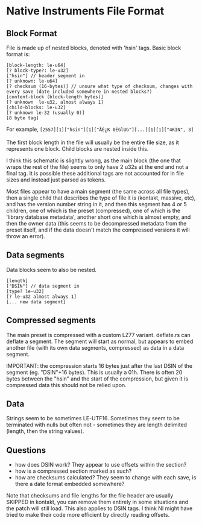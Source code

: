 # Native Instruments File Format

## Block Format

File is made up of nested blocks, denoted with 'hsin' tags. Basic block format is:

```
[block-length: le-u64]
[? block-type?: le-u32]
["hsin"] // header segment in
[? unknown: le-u64]
[? checksum (16-bytes)] // unsure what type of checksum, changes with every save (date included somewhere in nested blocks?)
[content-block (block-length bytes)]
[? unknown  le-u32, almost always 1]
[child-blocks: le-u32]
[? unknown le-32 (usually 0)]
[8 byte tag]
```

For example, `[2557][1]["hsin"][1]["ÅÈ¿K 0ÉGlUG"][...][1][1]["4KIN", 3]`

The first block length in the file will usually be the entire file size, as it represents one block. Child blocks are nested inside this.

I think this schematic is slightly wrong, as the main block (the one that wraps the rest of the file) seems to only have 2 u32s at the end and not a final tag. It is possible these additional tags are not accounted for in file sizes and instead just parsed as tokens.

Most files appear to have a main segment (the same across all file types), then a single child that describes the type of file it is (kontakt, massive, etc), and has the version number string in it, and then this segment has 4 or 5 children, one of which is the preset (compressed), one of which is the 'library database metadata', another short one which is almost empty, and then the owner data (this seems to be decompressed metadata from the preset itself, and if the data doesn't match the compressed versions it will throw an error).

## Data segments

Data blocks seem to also be nested.

```
[length]
["DSIN"] // data segment in
[type? le-u32]
[? le-u32 almost always 1]
[... new data segment]
```

## Compressed segments

The main preset is compressed with a custom LZ77 variant. deflate.rs can deflate a segment. The segment will start as normal, but appears to embed another file (with its own data segments, compressed) as data in a data segment.

IMPORTANT: the compression starts 16 bytes just after the last DSIN of the segment (eg. "DSIN"+16 bytes). This is usually a 01h. There is often 20 bytes between the "hsin" and the start of the compression, but given it is compressed data this should not be relied upon.

## Data

Strings seem to be sometimes LE-UTF16. Sometimes they seem to be terminated with nulls but often not - sometimes they are length delimited (length, then the string values).

## Questions

- how does DSIN work? They appear to use offsets within the section?
- how is a compressed section marked as such?
- how are checksums calculated? They seem to change with each save, is there a date format embedded somewhere?

Note that checksums and file lengths for the file header are usually SKIPPED in kontakt, you can remove them entirely in some situations and the patch will still load. This also applies to DSIN tags. I think NI might have tried to make their code more efficient by directly reading offsets.
